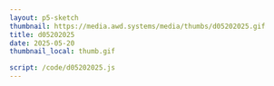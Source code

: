 ```yaml
---
layout: p5-sketch
thumbnail: https://media.awd.systems/media/thumbs/d05202025.gif
title: d05202025
date: 2025-05-20
thumbnail_local: thumb.gif

script: /code/d05202025.js
---
```

